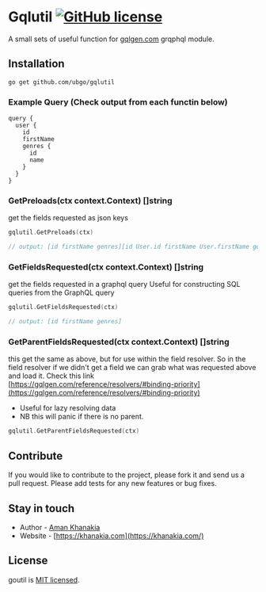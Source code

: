 # Gqlutil  [![GitHub license](https://img.shields.io/badge/license-MIT-blue.svg)](https://github.com/knesklab/util/blob/master/LICENSE)

A small sets of useful function for [gqlgen.com](http://gqlgen.com) grqphql module.

## Installation
```
go get github.com/ubgo/gqlutil
```

### Example Query (Check output from each functin below)
```gql
query {
  user {
    id
    firstName
    genres {
      id
      name
    }
  }
}
```

### GetPreloads(ctx context.Context) []string
get the fields requested as json keys
```go
gqlutil.GetPreloads(ctx)

// output: [id firstName genres][id User.id firstName User.firstName genres User.genres genres.id Genre.id genres.name Genre.name]
```

### GetFieldsRequested(ctx context.Context) []string
get the fields requested in a graphql query
Useful for constructing SQL queries from the GraphQL query
```go
gqlutil.GetFieldsRequested(ctx)

// output: [id firstName genres]
```

### GetParentFieldsRequested(ctx context.Context) []string
this get the same as above, but for use within the field resolver. So in the field resolver if we didn't get a field we can grab what was requested above and load it. Check this link [https://gqlgen.com/reference/resolvers/#binding-priority](https://gqlgen.com/reference/resolvers/#binding-priority)
- Useful for lazy resolving data
- NB this will panic if there is no parent.
```go
gqlutil.GetParentFieldsRequested(ctx)
```

## Contribute

If you would like to contribute to the project, please fork it and send us a pull request.  Please add tests
for any new features or bug fixes.

## Stay in touch

* Author - [Aman Khanakia](https://twitter.com/mrkhanakia)
* Website - [https://khanakia.com](https://khanakia.com/)

## License

goutil is [MIT licensed](LICENSE).
